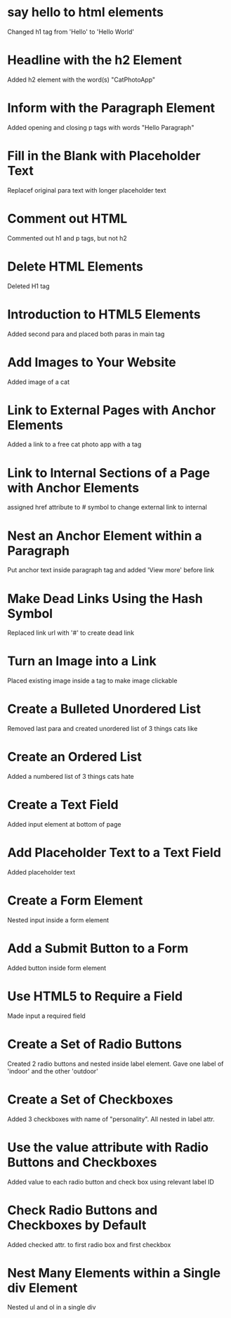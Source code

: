 # say hello to html elements

Changed h1 tag from 'Hello' to 'Hello World'

# Headline with the h2 Element

Added h2 element with the word(s) "CatPhotoApp"

# Inform with the Paragraph Element

Added opening and closing p tags with words "Hello Paragraph"

# Fill in the Blank with Placeholder Text

Replacef original para text with longer placeholder text

# Comment out HTML

Commented out h1 and p tags, but not h2

# Delete HTML Elements

Deleted H1 tag

# Introduction to HTML5 Elements

Added second para and placed both paras in main tag 

# Add Images to Your Website

Added image of a cat

# Link to External Pages with Anchor Elements

Added a link to a free cat photo app with a tag

# Link to Internal Sections of a Page with Anchor Elements

assigned href attribute to # symbol to change external link to internal

# Nest an Anchor Element within a Paragraph

Put anchor text inside paragraph tag and added 'View more' before link 

# Make Dead Links Using the Hash Symbol

Replaced link url with '#' to create dead link

# Turn an Image into a Link

Placed existing image inside a tag to make image clickable

# Create a Bulleted Unordered List

Removed last para and created unordered list of 3 things cats like

# Create an Ordered List

Added a numbered list of 3 things cats hate

# Create a Text Field

Added input element at bottom of page 

# Add Placeholder Text to a Text Field

Added placeholder text

# Create a Form Element
Nested input inside a form element

# Add a Submit Button to a Form
Added button inside form element

# Use HTML5 to Require a Field
Made input a required field

# Create a Set of Radio Buttons
Created 2 radio buttons and nested inside label element. Gave one label of 'indoor' and the other 'outdoor'

# Create a Set of Checkboxes
Added 3 checkboxes with name of "personality". All nested in label attr.

# Use the value attribute with Radio Buttons and Checkboxes
Added value to each radio button and check box using relevant label ID

# Check Radio Buttons and Checkboxes by Default
Added checked attr. to first radio box and first checkbox

# Nest Many Elements within a Single div Element
Nested ul and ol in a single div